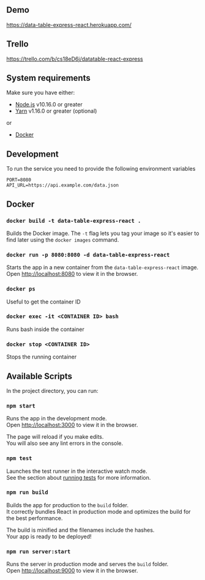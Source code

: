 ## Demo

https://data-table-express-react.herokuapp.com/

## Trello

https://trello.com/b/cs18eD6j/datatable-react-express

## System requirements

Make sure you have either:

- [Node.js](https://nodejs.org/) v10.16.0 or greater
- [Yarn](https://yarnpkg.com/) v1.16.0 or greater (optional)

or

- [Docker](https://docs.docker.com/install/)

## Development

To run the service you need to provide the following environment variables

```
PORT=8080
API_URL=https://api.example.com/data.json
```

## Docker

### `docker build -t data-table-express-react .`

Builds the Docker image. The `-t` flag lets you tag your image so it's easier to find later using the `docker images` command.

### `docker run -p 8080:8080 -d data-table-express-react`

Starts the app in a new container from the `data-table-express-react` image.<br>
Open [http://localhost:8080](http://localhost:8080) to view it in the browser.

### `docker ps`

Useful to get the container ID

### `docker exec -it <CONTAINER ID> bash`

Runs bash inside the container

### `docker stop <CONTAINER ID>`

Stops the running container

## Available Scripts

In the project directory, you can run:

### `npm start`

Runs the app in the development mode.<br>
Open [http://localhost:3000](http://localhost:3000) to view it in the browser.

The page will reload if you make edits.<br>
You will also see any lint errors in the console.

### `npm test`

Launches the test runner in the interactive watch mode.<br>
See the section about [running tests](https://facebook.github.io/create-react-app/docs/running-tests) for more information.

### `npm run build`

Builds the app for production to the `build` folder.<br>
It correctly bundles React in production mode and optimizes the build for the best performance.

The build is minified and the filenames include the hashes.<br>
Your app is ready to be deployed!

### `npm run server:start`

Runs the server in production mode and serves the `build` folder.<br>
Open [http://localhost:9000](http://localhost:9000) to view it in the browser.
